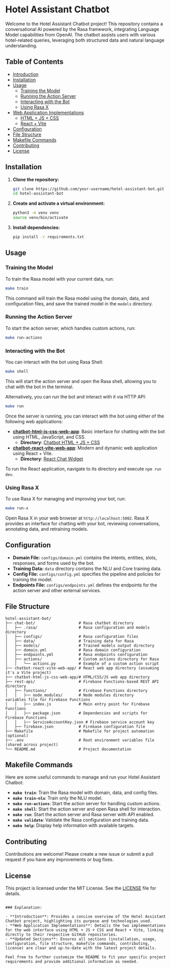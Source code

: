 # Hotel Assistant Chatbot

Welcome to the Hotel Assistant Chatbot project! This repository contains a conversational AI powered by the Rasa framework, integrating Language Model capabilities from OpenAI. The chatbot assists users with various hotel-related queries, leveraging both structured data and natural language understanding.

## Table of Contents

- [Introduction](#introduction)
- [Installation](#installation)
- [Usage](#usage)
  - [Training the Model](#training-the-model)
  - [Running the Action Server](#running-the-action-server)
  - [Interacting with the Bot](#interacting-with-the-bot)
  - [Using Rasa X](#using-rasa-x)
- [Web Application Implementations](#web-application-implementations)
  - [HTML + JS + CSS](#html--js--css)
  - [React + Vite](#react--vite)
- [Configuration](#configuration)
- [File Structure](#file-structure)
- [Makefile Commands](#makefile-commands)
- [Contributing](#contributing)
- [License](#license)

## Installation

1. **Clone the repository:**

   ```sh
   git clone https://github.com/your-username/hotel-assistant-bot.git
   cd hotel-assistant-bot
   ```

2. **Create and activate a virtual environment:**

   ```sh
   python3 -m venv venv
   source venv/bin/activate
   ```

3. **Install dependencies:**
   ```sh
   pip install -r requirements.txt
   ```

## Usage

### Training the Model

To train the Rasa model with your current data, run:

```sh
make train
```

This command will train the Rasa model using the domain, data, and configuration files, and save the trained model in the `models` directory.

### Running the Action Server

To start the action server, which handles custom actions, run:

```sh
make run-actions
```

### Interacting with the Bot

You can interact with the bot using Rasa Shell:

```sh
make shell
```

This will start the action server and open the Rasa shell, allowing you to chat with the bot in the terminal.

Alternatively, you can run the bot and interact with it via HTTP API:

```sh
make run
```

Once the server is running, you can interact with the bot using either of the following web applications:

- **[chatbot-html-js-css-web-app](./chatbot-html-js-css-web-app)**: Basic interface for chatting with the bot using HTML, JavaScript, and CSS.
  - **Directory**: [Chatbot HTML + JS + CSS](https://github.com/JiteshGaikwad/Chatbot-Widget/tree/main)
- **[chatbot-react-vite-web-app](./chatbot-react-vite-web-app)**: Modern and dynamic web application using React + Vite.
  - **Directory**: [React Chat Widget](https://github.com/Wolox/react-chat-widget/tree/master)

To run the React application, navigate to its directory and execute `npm run dev`.

### Using Rasa X

To use Rasa X for managing and improving your bot, run:

```sh
make run-x
```

Open Rasa X in your web browser at `http://localhost:5002`. Rasa X provides an interface for chatting with your bot, reviewing conversations, annotating data, and retraining models.

## Configuration

- **Domain File:** `configs/domain.yml` contains the intents, entities, slots, responses, and forms used by the bot.
- **Training Data:** `data` directory contains the NLU and Core training data.
- **Config File:** `configs/config.yml` specifies the pipeline and policies for training the model.
- **Endpoints File:** `configs/endpoints.yml` defines the endpoints for the action server and other external services.

## File Structure

```plaintext
hotel-assistant-bot/
├── chat-bot/                   # Rasa chatbot directory
│   ├── .rasa/                  # Rasa configuration and models directory
│   ├── configs/                # Rasa configuration files
│   ├── data/                   # Training data for Rasa
│   ├── models/                 # Trained models output directory
│   ├── domain.yml              # Rasa domain configuration
│   ├── endpoints.yml           # Rasa endpoints configuration
│   ├── actions/                # Custom actions directory for Rasa
│   │   └── actions.py          # Example of a custom action script
├── chatbot-react-vite-web-app/ # React web app directory (assuming it's a Vite project)
├── chatbot-html-js-css-web-app/# HTML/CSS/JS web app directory
├── rest-api/                   # Firebase Functions-based REST API directory
│   ├── functions/              # Firebase Functions directory
│   │   ├── node_modules/       # Node modules directory
variables file for Firebase Functions
│   │   ├── index.js            # Main entry point for Firebase Functions
│   │   ├── package.json        # Dependencies and scripts for Firebase Functions
│   │   ├── ServiceAccountKey.json # Firebase service account key
│   ├── firebase.json           # Firebase configuration file
├── Makefile                    # Makefile for project automation (optional)
├── .env                        # Root environment variables file (shared across project)
└── README.md                   # Project documentation
```

## Makefile Commands

Here are some useful commands to manage and run your Hotel Assistant Chatbot:

- **`make train`**: Train the Rasa model with domain, data, and config files.
- **`make train-nlu`**: Train only the NLU model.
- **`make run-actions`**: Start the action server for handling custom actions.
- **`make shell`**: Start the action server and open Rasa shell for interaction.
- **`make run`**: Start the action server and Rasa server with API enabled.
- **`make validate`**: Validate the Rasa configuration and training data.
- **`make help`**: Display help information with available targets.

## Contributing

Contributions are welcome! Please create a new issue or submit a pull request if you have any improvements or bug fixes.

## License

This project is licensed under the MIT License. See the [LICENSE](LICENSE) file for details.

```

### Explanation:

- **Introduction**: Provides a concise overview of the Hotel Assistant Chatbot project, highlighting its purpose and technologies used.
- **Web Application Implementations**: Details the two implementations for the web interface using HTML + JS + CSS and React + Vite, linking directly to their respective GitHub repositories.
- **Updated Sections**: Ensures all sections (installation, usage, configuration, file structure, makefile commands, contributing, license) are clear and up-to-date with the latest project details.

Feel free to further customize the README to fit your specific project requirements and provide additional information as needed.
```
